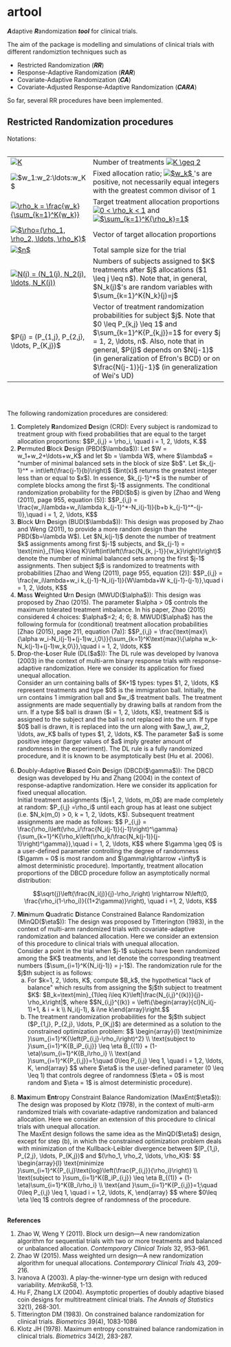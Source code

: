 # artool

<b><em>A</em></b>daptive <b><em>R</em></b>andomization ***tool*** for clinical trials.

The aim of the package is modelling and simulations of clinical trials with different randomiztion techniques such as

- Restricted Randomization (***RR***)
- Response-Adaptive Randomization (***RAR***)
- Covariate-Adaptive Randomization (***CA***)
- Covariate-Adjusted Response-Adaptive Randomization (***CARA***)

So far, several RR procedures have been implemented.

## Restricted Randomization procedures

Notations:
<br>
<br>
<table id="notes">
  <tr>
    <td id="center">
      <a href="https://www.codecogs.com/eqnedit.php?latex=K" target="_blank">
        <img src="https://latex.codecogs.com/gif.latex?K" title="K" />
      </a>
    </td>
    <td>Number of treatments 
      <a href="https://www.codecogs.com/eqnedit.php?latex=K&space;\geq&space;2" target="_blank">
        <img src="https://latex.codecogs.com/gif.latex?K&space;\geq&space;2" title="K \geq 2" />
      </a>
    </td>
  </tr>
  <tr>
  <td id="center"
    <a href="https://www.codecogs.com/eqnedit.php?latex=$w_1:w_2:\ldots:w_K$" target="_blank">
      <img src="https://latex.codecogs.com/gif.latex?$w_1:w_2:\ldots:w_K$" title="$w_1:w_2:\ldots:w_K$" />
    </a>
  </td>
  <td>Fixed allocation ratio; <a href="https://www.codecogs.com/eqnedit.php?latex=$w_k$" target="_blank">
      <img src="https://latex.codecogs.com/gif.latex?$w_k$" title="$w_k$" />
    </a>'s are positive, not necessarily equal integers with the greatest common divisor of 1
  </td>
  </tr>
  <tr>
    <td id="center">
      <a href="https://www.codecogs.com/eqnedit.php?latex=\rho_k&space;=&space;\frac{w_k}{\sum_{k=1}^K{w_k}}" target="_blank">  
        <img src="https://latex.codecogs.com/gif.latex?\rho_k&space;=&space;\frac{w_k}{\sum_{k=1}^K{w_k}}" title="\rho_k = \frac{w_k}{\sum_{k=1}^K{w_k}}" />
      </a>
     </td>
    <td>Target treatment allocation proportions <a href="https://www.codecogs.com/eqnedit.php?latex=0&space;<&space;\rho_k&space;<&space;1" target="_blank"><img src="https://latex.codecogs.com/gif.latex?0&space;<&space;\rho_k&space;<&space;1" title="0 < \rho_k < 1" /></a> and <a href="https://www.codecogs.com/eqnedit.php?latex=$\sum_{k=1}^K{\rho_k}=1$" target="_blank"><img src="https://latex.codecogs.com/gif.latex?$\sum_{k=1}^K{\rho_k}=1$" title="$\sum_{k=1}^K{\rho_k}=1$" /></a></td>
  </tr>
  <tr>
    <td id="center"><a href="https://www.codecogs.com/eqnedit.php?latex=$\rho=(\rho_1,&space;\rho_2,&space;\ldots,&space;\rho_K)$" target="_blank"><img src="https://latex.codecogs.com/gif.latex?$\rho=(\rho_1,&space;\rho_2,&space;\ldots,&space;\rho_K)$" title="$\rho=(\rho_1, \rho_2, \ldots, \rho_K)$" /></a></td>
    <td>Vector of target allocation proportions</td>
  </tr>
  <tr>
    <td id="center"><a href="https://www.codecogs.com/eqnedit.php?latex=$n$" target="_blank"><img src="https://latex.codecogs.com/gif.latex?$n$" title="$n$" /></a></td>
    <td>Total sample size for the trial</td>
  </tr>
  <tr>
    <td id="center"><a href="https://www.codecogs.com/eqnedit.php?latex=N(j)&space;=&space;(N_1(j),&space;N_2(j),&space;\ldots,&space;N_K(j))" target="_blank"><img src="https://latex.codecogs.com/gif.latex?N(j)&space;=&space;(N_1(j),&space;N_2(j),&space;\ldots,&space;N_K(j))" title="N(j) = (N_1(j), N_2(j), \ldots, N_K(j))" /></a></td>
    <td>Numbers of subjects assigned to $K$ treatments after $j$ allocations ($1 \leq j \leq n$). Note that, in general, $N_k(j)$'s are random variables with $\sum_{k=1}^K{N_k}(j)=j$</td>
  </tr>
  <tr>
    <td id="center">$P(j) = (P_{1,j}, P_{2,j}, \ldots, P_{K,j})$</td>
    <td>Vector of treatment randomization probabilities for subject $j$. Note that $0 \leq P_{k,j} \leq 1$ and $\sum_{k=1}^K{P_{k,j}}=1$ for every $j = 1, 2, \ldots, n$. Also, note that in general, $P(j)$ depends on $N(j-1)$ (in generalization of Efron's BCD) or on $\frac{N(j-1)}{j-1}$ (in generalization of Wei's UD)</td>
  </tr>
</table>
<br>
<br>


The following randomization procedures are considered:
<ol>
  <li><b>C</b>ompletely <b>R</b>andomized <b>D</b>esign (CRD): Every subject is randomizad to treatment group
  with fixed probabilities that are equal to the target allocation proportions:
  $$P_{i,j} = \rho_i, \quad i = 1, 2, \ldots, K.$$</li>

  <li><b>P</b>ermuted <b>B</b>lock <b>D</b>esign (PBD($\lambda$)): Let $W = w_1+w_2+\ldots+w_K$ and let $b =
  \lambda W$, where $\lambda$ = "number of minimal balanced sets in the block of size $b$". Let
  $k_{j-1}^* = int\left(\frac{j-1}{b}\right)$ ($int(x)$ returns the greatest integer less than or equal
  to $x$). In essence, $k_{j-1}^*$ is the number of complete blocks among the first $j-1$ assignments.
  The conditional randomization probability for the PBD($b$) is given by [Zhao and Weng (2011), page 955, equation (5)]:
  $$P_{i,j} = \frac{w_i\lambda+w_i\lambda k_{j-1}^*-N_i(j-1)}{b+b k_{j-1}^*-(j-1)},\quad i = 1, 2, \ldots, K$$</li>

  <li><b>B</b>lock <b>U</b>rn <b>D</b>esign (BUD($\lambda$)):
  This design was proposed by Zhao and Weng (2011), to provide a more random design than the PBD($b=\lambda W$). Let $N_k(j-1)$ denote the number of treatment $k$ assignments among first $j-1$ subjects, and $k_{j-1} = \text{min}_{1\leq k\leq K}\left(int\left(\frac{N_{k, j-1}}{w_k}\right)\right)$ denote the number of minimal balanced sets among the first $j-1$ assignments. Then subject $j$ is randomized to treatments with probabilities [Zhao and Weng (2011), page 955, equation (2)]:
  $$P_{i,j} = \frac{w_i\lambda+w_i k_{j-1}-N_i(j-1)}{W\lambda+W k_{j-1}-(j-1)},\quad i = 1, 2, \ldots, K$$</li>

  <li><b>M</b>ass <b>W</b>eighted <b>U</b>rn <b>D</b>esign (MWUD($\alpha$)):  This design was proposed by Zhao (2015). The parameter $\alpha > 0$ controls the maximum tolerated treatment imbalance. In his paper, Zhao (2015) considered 4 choices: $\alpha$=2; 4; 6; 8. MWUD($\alpha$) has the following formula for (conditional) treatment allocation probabilities [Zhao (2015), page 211, equation (7a)]:
  $$P_{i,j} = \frac{\text{max}\{\alpha w_i-N_i(j-1)+(j-1)w_i,0\}}{\sum_{k=1}^K\text{max}\{\alpha w_k-N_k(j-1)+(j-1)w_k,0\}},\quad i = 1, 2, \ldots, K$$
</li>

<li><b>D</b>rop-the-<b>L</b>oser Rule (DL($a$)):  The DL rule was developed by Ivanova (2003) in the context of multi-arm binary response trials with response-adaptive randomization. Here we consider its application for fixed unequal allocation. <br>
Consider an urn containing balls of $K+1$ types: types $1, 2, \ldots, K$ represent treatments and type $0$ is the immigration ball. Initially, the urn contains 1 immigration ball and $w_i$ treatment balls.  The treatment assignments are made sequentially by drawing balls at random from the urn. If a type $i$ ball is drawn ($i = 1, 2, \ldots, K$), treatment $i$ is assigned to the subject and the ball is not replaced into the urn. If type $0$ ball is drawn, it is replaced into the urn along with  $aw_1, aw_2, \ldots, aw_K$ balls of types $1, 2, \ldots, K$. The parameter $a$ is some positive integer (larger values of $a$ imply greater amount of randomness in the experiment). The DL rule is a fully randomized procedure, and it is known to be asymptotically best (Hu et al. 2006).
</li>
<br>
<li><b>D</b>oubly-Adaptive <b>B</b>iased <b>C</b>oin <b>D</b>esign (DBCD($\gamma$)): The DBCD design was developed by Hu and Zhang (2004) in the context of response-adaptive randomization. Here we consider its application for fixed unequal allocation.<br>
Initial treatment assignments ($j=1, 2, \ldots, m_0$) are made completely at random:  $P_{i,j} =\rho_i$ until each group has at least one subject (i.e. $N_k(m_0) > 0, k = 1, 2, \ldots, K$).  Subsequent treatment assignments are made as follows:
$$ P_{i,j} = \frac{\rho_i\left(\rho_i/\frac{N_i(j-1)}{j-1}\right)^\gamma}{\sum_{k=1}^K{\rho_k\left(\rho_k/\frac{N_k(j-1)}{j-1}\right)^\gamma}},\quad i = 1, 2, \ldots, K$$
where $\gamma \geq 0$ is a user-defined parameter controlling the degree of randomness ($\gamm = 0$ is most random and $\gamma\rightarrow +\infty$ is almost deterministic procedure). Importantly, treatment allocation proportions of the DBCD procedure follow an asymptotically normal distribution:

$$\sqrt{j}\left(\frac{N_i(j)}{j}-\rho_i\right) \rightarrow N\left(0, \frac{\rho_i(1-\rho_i)}{(1+2\gamma)}\right), \quad i =1, 2, \ldots, K$$
</li>

<li><b>Min</b>imum <b>Q</b>uadratic <b>D</b>istance Constrained Balance Randomization (MinQD($\eta$)):  The design was proposed by Titterington (1983), in the context of multi-arm randomized trials with covariate-adaptive randomization and balanced allocation. Here we consider an extension of this procedure to clinical trials with unequal allocation.<br>
Consider a point in the trial when $j-1$ subjects have been randomized among the $K$ treatments, and let  denote the corresponding treatment numbers ($\sum_{i=1}^K{N_i(j-1)} = j-1$). The randomization rule for the $j$th subject is as follows:
<ol type="a">
<li>For $k=1, 2, \ldots, K$, compute $B_k$, the hypothetical "lack of balance" which results from assigning the $j$th subject to treatment $K$: $B_k=\text{min}_{1\leq i\leq K}\left|\frac{N_{i,j}^{(k)}}{j}-\rho_k\right|$,  where $$N_{i,j}^{(k)} = \left\{\begin{array}{cl}N_i(j-1)+1, & i = k \\ N_i(j-1), & i\ne k\end{array}\right.$$
</li>
<li>The treatment randomization probabilities for the $j$th subject ($P_{1,j}, P_{2,j}, \ldots, P_{K,j}$) are determined as a solution to the constrained optimization problem:
$$
\begin{array}{l}
\text{minimize }\sum_{i=1}^K{\left(P_{i,j}-\rho_i\right)^2} \\
\text{subject to }\sum_{i=1}^K{B_iP_{i,j}} \leq \eta B_{(1)} + (1-\eta)\sum_{i=1}^K{B_i\rho_i} \\
\text{and }\sum_{i=1}^K{P_{i,j}}=1;\quad 0\leq P_{i,j} \leq 1, \quad i = 1,2, \ldots, K,
\end{array}
$$
where $\eta$ is the user-defined parameter (0 \leq \leq 1) that controls degree of randomness ($\eta = 0$ is most random and  $\eta = 1$ is almost deterministic procedure).
</li>
</ol>
<br>
<li><b>Max</b>imum <b>Ent</b>ropy Constraint Balance Randomization (MaxEnt($\eta$)): The design was proposed by Klotz (1978), in the context of multi-arm randomized trials with covariate-adaptive randomization and balanced allocation. Here we consider an extension of this procedure to clinical trials with unequal allocation. <br>
The MaxEnt design follows the same idea as the MinQD($\eta$) design, except for step (b), in which the constrained optimization problem deals with minimization of the Kullback-Leibler divergence between
$(P_{1,j}, P_{2,j}, \ldots, P_{K,j})$ and  $(\rho_1, \rho_2, \ldots, \rho_K)$:
$$
\begin{array}{l}
\text{minimize }\sum_{i=1}^K{P_{i,j}\text{log}\left(\frac{P_{i,j}}{\rho_i}\right)} \\
\text{subject to }\sum_{i=1}^K{B_iP_{i,j}} \leq \eta B_{(1)} + (1-\eta)\sum_{i=1}^K{B_i\rho_i} \\
\text{and }\sum_{i=1}^K{P_{i,j}}=1;\quad 0\leq P_{i,j} \leq 1, \quad i = 1,2, \ldots, K,
\end{array}
$$
where $0\leq \eta \leq 1$ controls degree of randomness of the procedure.

</li>
</ol>
<br>
<b>References</b>
<br>
<ol>
<li>Zhao W, Weng Y (2011). Block urn design—A new randomization algorithm for sequential trials with two or more treatments and balanced or unbalanced allocation. <em>Contemporary Clinical Trials</em> 32, 953-961.
</li>

<li>
Zhao W (2015). Mass weighted urn design—A new randomization algorithm for unequal allocations. <em>Contemporary Clinical Trials</em> 43, 209-216.
</li>

<li>
Ivanova A (2003). A play-the-winner-type urn design with reduced variability. <em>Metrika</em>58, 1-13.
</li>

<li>
Hu F, Zhang LX (2004). Asymptotic properties of doubly adaptive biased coin designs for multitreatment clinical trials.  <em>The Annals of Statistics</em> 32(1), 268-301.
</li>

<li>
Titterington DM (1983). On constrained balance randomization for clinical trials. <em>Biometrics</em> 39(4), 1083-1086
</li>

<li>
Klotz JH (1978). Maximum entropy constrained balance randomization in clinical trials. <em>Biometrics</em> 34(2), 283-287.
</li>
</ol>

